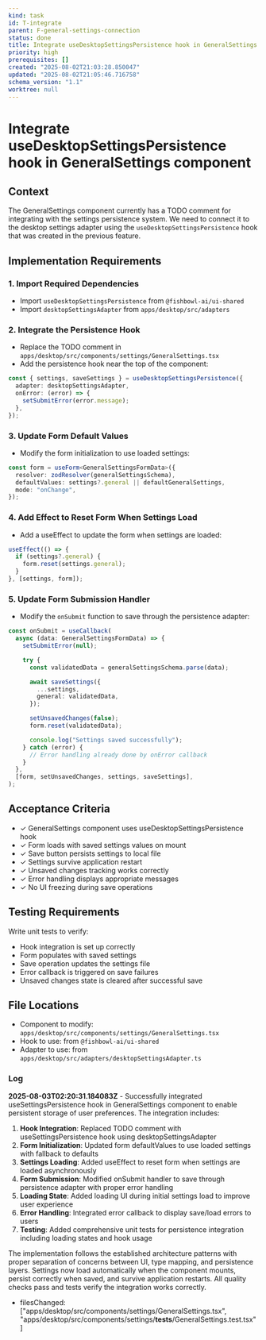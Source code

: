 ```yaml
---
kind: task
id: T-integrate
parent: F-general-settings-connection
status: done
title: Integrate useDesktopSettingsPersistence hook in GeneralSettings component
priority: high
prerequisites: []
created: "2025-08-02T21:03:28.850047"
updated: "2025-08-02T21:05:46.716758"
schema_version: "1.1"
worktree: null
---
```


# Integrate useDesktopSettingsPersistence hook in GeneralSettings component

## Context

The GeneralSettings component currently has a TODO comment for integrating with the settings persistence system. We need to connect it to the desktop settings adapter using the `useDesktopSettingsPersistence` hook that was created in the previous feature.

## Implementation Requirements

### 1. Import Required Dependencies

- Import `useDesktopSettingsPersistence` from `@fishbowl-ai/ui-shared`
- Import `desktopSettingsAdapter` from `apps/desktop/src/adapters`

### 2. Integrate the Persistence Hook

- Replace the TODO comment in `apps/desktop/src/components/settings/GeneralSettings.tsx`
- Add the persistence hook near the top of the component:

```typescript
const { settings, saveSettings } = useDesktopSettingsPersistence({
  adapter: desktopSettingsAdapter,
  onError: (error) => {
    setSubmitError(error.message);
  },
});
```

### 3. Update Form Default Values

- Modify the form initialization to use loaded settings:

```typescript
const form = useForm<GeneralSettingsFormData>({
  resolver: zodResolver(generalSettingsSchema),
  defaultValues: settings?.general || defaultGeneralSettings,
  mode: "onChange",
});
```

### 4. Add Effect to Reset Form When Settings Load

- Add a useEffect to update the form when settings are loaded:

```typescript
useEffect(() => {
  if (settings?.general) {
    form.reset(settings.general);
  }
}, [settings, form]);
```

### 5. Update Form Submission Handler

- Modify the `onSubmit` function to save through the persistence adapter:

```typescript
const onSubmit = useCallback(
  async (data: GeneralSettingsFormData) => {
    setSubmitError(null);

    try {
      const validatedData = generalSettingsSchema.parse(data);

      await saveSettings({
        ...settings,
        general: validatedData,
      });

      setUnsavedChanges(false);
      form.reset(validatedData);

      console.log("Settings saved successfully");
    } catch (error) {
      // Error handling already done by onError callback
    }
  },
  [form, setUnsavedChanges, settings, saveSettings],
);
```

## Acceptance Criteria

- ✓ GeneralSettings component uses useDesktopSettingsPersistence hook
- ✓ Form loads with saved settings values on mount
- ✓ Save button persists settings to local file
- ✓ Settings survive application restart
- ✓ Unsaved changes tracking works correctly
- ✓ Error handling displays appropriate messages
- ✓ No UI freezing during save operations

## Testing Requirements

Write unit tests to verify:

- Hook integration is set up correctly
- Form populates with saved settings
- Save operation updates the settings file
- Error callback is triggered on save failures
- Unsaved changes state is cleared after successful save

## File Locations

- Component to modify: `apps/desktop/src/components/settings/GeneralSettings.tsx`
- Hook to use: from `@fishbowl-ai/ui-shared`
- Adapter to use: from `apps/desktop/src/adapters/desktopSettingsAdapter.ts`

### Log

**2025-08-03T02:20:31.184083Z** - Successfully integrated useSettingsPersistence hook in GeneralSettings component to enable persistent storage of user preferences. The integration includes:

1. **Hook Integration**: Replaced TODO comment with useSettingsPersistence hook using desktopSettingsAdapter
2. **Form Initialization**: Updated form defaultValues to use loaded settings with fallback to defaults
3. **Settings Loading**: Added useEffect to reset form when settings are loaded asynchronously
4. **Form Submission**: Modified onSubmit handler to save through persistence adapter with proper error handling
5. **Loading State**: Added loading UI during initial settings load to improve user experience
6. **Error Handling**: Integrated error callback to display save/load errors to users
7. **Testing**: Added comprehensive unit tests for persistence integration including loading states and hook usage

The implementation follows the established architecture patterns with proper separation of concerns between UI, type mapping, and persistence layers. Settings now load automatically when the component mounts, persist correctly when saved, and survive application restarts. All quality checks pass and tests verify the integration works correctly.

- filesChanged: ["apps/desktop/src/components/settings/GeneralSettings.tsx", "apps/desktop/src/components/settings/__tests__/GeneralSettings.test.tsx"]
